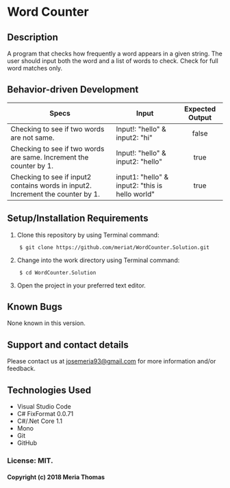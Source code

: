 # Word Counter

## Description

A program that checks how frequently a word appears in a given string. The user should input both the word and a list of words to check. Check for full word matches only.


## Behavior-driven Development

| Specs    |  Input | Expected Output    
| ------------- |------------- |:-------------:|
| Checking to see if two words are not same. |Input!: "hello" & input2: "hi"| false
| Checking to see if two words are same. Increment the counter by 1. |Input!: "hello" & input2: "hello"| true
| Checking to see if input2 contains words in input2. Increment the counter by 1.| input1: "hello" & input2: "this is hello world" | true


## Setup/Installation Requirements

1. Clone this repository by using Terminal command:
```
    $ git clone https://github.com/meriat/WordCounter.Solution.git
```
2. Change into the work directory using Terminal command:
```
    $ cd WordCounter.Solution
```
3. Open the project in your preferred text editor.


## Known Bugs

None known in this version.

## Support and contact details

Please contact us at josemeria93@gmail.com for more information and/or feedback.

## Technologies Used

* Visual Studio Code
* C# FixFormat 0.0.71
* C#/.Net Core 1.1
* Mono
* Git
* GitHub

### License: MIT.

#### Copyright (c) 2018 Meria Thomas